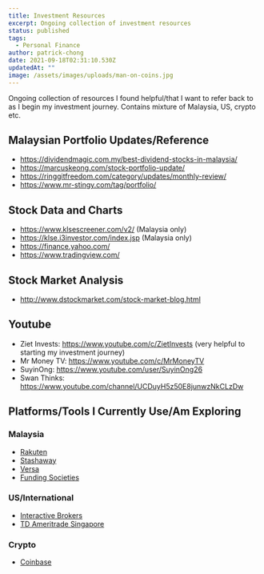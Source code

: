 ```yaml
---
title: Investment Resources
excerpt: Ongoing collection of investment resources
status: published
tags:
  - Personal Finance
author: patrick-chong
date: 2021-09-18T02:31:10.530Z
updatedAt: ""
image: /assets/images/uploads/man-on-coins.jpg
---
```


Ongoing collection of resources I found helpful/that I want to refer back to as I begin my investment journey. Contains mixture of Malaysia, US, crypto etc.

## Malaysian Portfolio Updates/Reference

- https://dividendmagic.com.my/best-dividend-stocks-in-malaysia/
- https://marcuskeong.com/stock-portfolio-update/
- https://ringgitfreedom.com/category/updates/monthly-review/
- https://www.mr-stingy.com/tag/portfolio/

## Stock Data and Charts

- https://www.klsescreener.com/v2/ (Malaysia only)
- https://klse.i3investor.com/index.jsp (Malaysia only)
- https://finance.yahoo.com/
- https://www.tradingview.com/

## Stock Market Analysis

- http://www.dstockmarket.com/stock-market-blog.html

## Youtube

- Ziet Invests: https://www.youtube.com/c/ZietInvests (very helpful to starting my investment journey)
- Mr Money TV: https://www.youtube.com/c/MrMoneyTV
- SuyinOng: https://www.youtube.com/user/SuyinOng26
- Swan Thinks: https://www.youtube.com/channel/UCDuyH5z50E8junwzNkCLzDw

## Platforms/Tools I Currently Use/Am Exploring

### Malaysia
- [Rakuten](https://www.rakutentrade.my/device/accountopening?referralcode=2e6e1OMLQN&mode=ispeed)
- [Stashaway](https://www.stashaway.my/referrals/patrickc69)
- [Versa](https://versaapp.onelink.me/1bAf/referral?deep_link_value=LPSGM85Y)
- [Funding Societies](http://promo.fundingsocieties.com.my/referral-program/?r=kql0ek7h)

### US/International
- [Interactive Brokers](https://ibkr.com/referral/patrick373)
- [TD Ameritrade Singapore](https://www.tdameritrade.com.sg/)

### Crypto
- [Coinbase](https://www.coinbase.com/join/hua_kj)